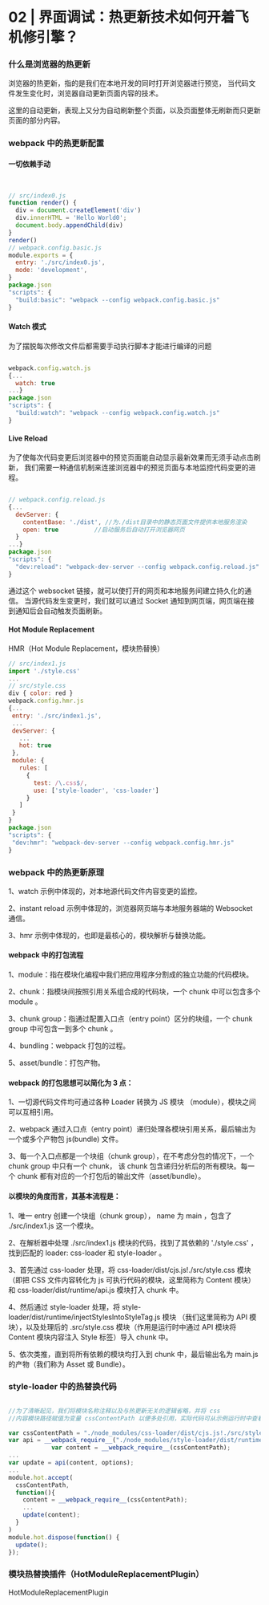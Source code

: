 # 02 | 界面调试：热更新技术如何开着飞机修引擎？

### 什么是浏览器的热更新


浏览器的热更新，指的是我们在本地开发的同时打开浏览器进行预览，
当代码文件发生变化时，浏览器自动更新页面内容的技术。


这里的自动更新，表现上又分为自动刷新整个页面，以及页面整体无刷新而只更新页面的部分内容。


### webpack 中的热更新配置

#### 一切依赖手动


```js


// src/index0.js 
function render() { 
  div = document.createElement('div') 
  div.innerHTML = 'Hello World0'; 
  document.body.appendChild(div) 
} 
render() 
// webpack.config.basic.js 
module.exports = { 
  entry: './src/index0.js', 
  mode: 'development', 
} 
package.json 
"scripts": { 
  "build:basic": "webpack --config webpack.config.basic.js" 
}

```


#### Watch 模式

为了摆脱每次修改文件后都需要手动执行脚本才能进行编译的问题

```js

webpack.config.watch.js 
{... 
  watch: true 
...} 
package.json 
"scripts": { 
  "build:watch": "webpack --config webpack.config.watch.js" 
}


```


#### Live Reload


为了使每次代码变更后浏览器中的预览页面能自动显示最新效果而无须手动点击刷新，
我们需要一种通信机制来连接浏览器中的预览页面与本地监控代码变更的进程。



```js

// webpack.config.reload.js 
{... 
  devServer: { 
    contentBase: './dist', //为./dist目录中的静态页面文件提供本地服务渲染 
    open: true          //启动服务后自动打开浏览器网页 
  } 
...} 
package.json 
"scripts": { 
  "dev:reload": "webpack-dev-server --config webpack.config.reload.js" 
}

```


通过这个 websocket 链接，就可以使打开的网页和本地服务间建立持久化的通信。
当源代码发生变更时，我们就可以通过 Socket 通知到网页端，网页端在接到通知后会自动触发页面刷新。



#### Hot Module Replacement


 HMR（Hot Module Replacement，模块热替换）



 ```js
// src/index1.js 
import './style.css' 
... 
// src/style.css 
div { color: red } 
webpack.config.hmr.js 
{... 
  entry: './src/index1.js', 
  ... 
  devServer: { 
    ... 
    hot: true 
  }, 
  module: { 
    rules: [ 
      { 
        test: /\.css$/, 
        use: ['style-loader', 'css-loader'] 
      } 
    ] 
  } 
} 
package.json 
"scripts": { 
  "dev:hmr": "webpack-dev-server --config webpack.config.hmr.js" 
}

 ```




### webpack 中的热更新原理


1、watch 示例中体现的，对本地源代码文件内容变更的监控。

2、instant reload 示例中体现的，浏览器网页端与本地服务器端的 Websocket 通信。

3、hmr 示例中体现的，也即是最核心的，模块解析与替换功能。



#### webpack 中的打包流程


1、module：指在模块化编程中我们把应用程序分割成的独立功能的代码模块。

2、chunk：指模块间按照引用关系组合成的代码块，一个 chunk 中可以包含多个 module 。

3、chunk group：指通过配置入口点（entry point）区分的块组，一个 chunk group 中可包含一到多个 chunk 。

4、bundling：webpack 打包的过程。

5、asset/bundle：打包产物。


#### webpack 的打包思想可以简化为 3 点：

1、一切源代码文件均可通过各种 Loader 转换为 JS 模块 （module），模块之间可以互相引用。

2、webpack 通过入口点（entry point）递归处理各模块引用关系，最后输出为一个或多个产物包 js(bundle) 文件。

3、每一个入口点都是一个块组（chunk group），在不考虑分包的情况下，一个 chunk group 中只有一个 chunk，
该 chunk 包含递归分析后的所有模块。每一个 chunk 都有对应的一个打包后的输出文件（asset/bundle）。



#### 以模块的角度而言，其基本流程是：


1、唯一 entry 创建一个块组（chunk group）， name 为 main ，包含了 ./src/index1.js 这一个模块。

2、在解析器中处理 ./src/index1.js 模块的代码，找到了其依赖的 './style.css' ，找到匹配的 loader: css-loader 和 style-loader 。

3、首先通过 css-loader 处理，将 css-loader/dist/cjs.js!./src/style.css 模块（即把 CSS 文件内容转化为 js 可执行代码的模块，这里简称为 Content 模块）和 css-loader/dist/runtime/api.js 模块打入 chunk 中。

4、然后通过 style-loader 处理，将 style-loader/dist/runtime/injectStylesIntoStyleTag.js 模块 （我们这里简称为 API 模块），以及处理后的 .src/style.css 模块（作用是运行时中通过 API 模块将 Content 模块内容注入 Style 标签）导入 chunk 中。

5、依次类推，直到将所有依赖的模块均打入到 chunk 中，最后输出名为 main.js 的产物（我们称为 Asset 或 Bundle）。


### style-loader 中的热替换代码


```js

//为了清晰起见，我们将模块名称注释以及与热更新无关的逻辑省略，并将 css 
//内容模块路径赋值为变量 cssContentPath 以便多处引用，实际代码可从示例运行时中查看 

var cssContentPath = "./node_modules/css-loader/dist/cjs.js!./src/style.css" 
var api = __webpack_require__("./node_modules/style-loader/dist/runtime/injectStylesIntoStyleTag.js"); 
            var content = __webpack_require__(cssContentPath); 
... 
var update = api(content, options); 
... 
module.hot.accept( 
  cssContentPath, 
  function(){ 
    content = __webpack_require__(cssContentPath); 
    ... 
    update(content); 
  } 
) 
module.hot.dispose(function() { 
  update(); 
});


```



### 模块热替换插件（HotModuleReplacementPlugin）


HotModuleReplacementPlugin



